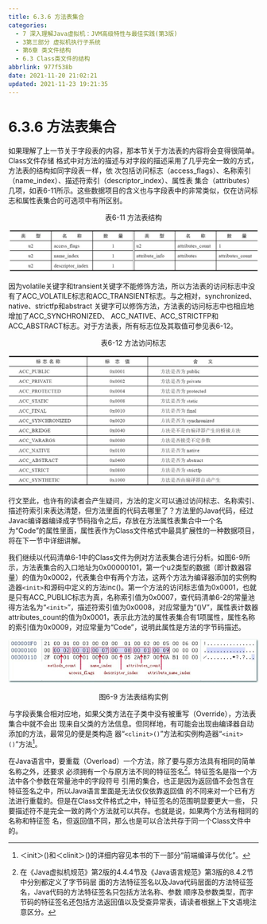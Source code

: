 ```yaml
---
title: 6.3.6 方法表集合
categories: 
  - 7 深入理解Java虛拟机：JVM高级特性与最佳实践(第3版)
  - 3第三部分 虚拟机执行子系统
  - 第6章 类文件结构
  - 6.3 Class类文件的结构
abbrlink: 977f538b
date: 2021-11-20 21:02:21
updated: 2021-11-23 19:21:35
---
```

# 6.3.6 方法表集合
如果理解了上一节关于字段表的内容，那本节关于方法表的内容将会变得很简单。Class文件存储 格式中对方法的描述与对字段的描述采用了几乎完全一致的方式，方法表的结构如同字段表一样，依 次包括访问标志（access_flags）、名称索引（name_index）、描述符索引（descriptor_index）、属性表 集合（attributes）几项，如表6-11所示。这些数据项目的含义也与字段表中的非常类似，仅在访问标 志和属性表集合的可选项中有所区别。

<center>表6-11 方法表结构</center>

![image-20211118204129254](https://raw.githubusercontent.com/lanlan2017/images/master/Blog/Sum/20211118204129.png)

因为volatile关键字和transient关键字不能修饰方法，所以方法表的访问标志中没有了ACC_VOLATILE标志和ACC_TRANSIENT标志。与之相对，synchronized、native、strictfp和abstract 关键字可以修饰方法，方法表的访问标志中也相应地增加了ACC_SYNCHRONIZED、 ACC_NATIVE、ACC_STRICTFP和ACC_ABSTRACT标志。对于方法表，所有标志位及其取值可参见表6-12。

<center>表6-12 方法访问标志</center>

![image-20211118204244209](https://raw.githubusercontent.com/lanlan2017/images/master/Blog/Sum/20211118204244.png)

行文至此，也许有的读者会产生疑问，方法的定义可以通过访问标志、名称索引、描述符索引来表达清楚，但方法里面的代码去哪里了？方法里的Java代码，经过Javac编译器编译成字节码指令之后，存放在方法属性表集合中一个名为“Code”的属性里面，属性表作为Class文件格式中最具扩展性的一种数据项目，将在下一节中详细讲解。

我们继续以代码清单6-1中的Class文件为例对方法表集合进行分析。如图6-9所示，方法表集合的入口地址为0x00000101，第一个u2类型的数据（即计数器容量）的值为0x0002，代表集合中有两个方法，这两个方法为编译器添加的实例构造器`<init>`和源码中定义的方法inc()。第一个方法的访问标志值为0x0001，也就是只有ACC_PUBLIC标志为真，名称索引值为0x0007，查代码清单6-2的常量池得方法名为“`<init>`”，描述符索引值为0x0008，对应常量为“()V”，属性表计数器attributes_count的值为0x0001，表示此方法的属性表集合有1项属性，属性名称的索引值为0x0009，对应常量为“Code”，说明此属性是方法的字节码描述。

![image-20211118204542279](https://raw.githubusercontent.com/lanlan2017/images/master/Blog/Sum/20211118204542.png)

<center>图6-9 方法表结构实例</center>

与字段表集合相对应地，如果父类方法在子类中没有被重写（Override），方法表集合中就不会出 现来自父类的方法信息。但同样地，有可能会出现由编译器自动添加的方法，最常见的便是类构造 器“`<clinit>()`”方法和实例构造器“`<init>()`”方法[^1]。

在Java语言中，要重载（Overload）一个方法，除了要与原方法具有相同的简单名称之外，还要求 必须拥有一个与原方法不同的特征签名[^2]。特征签名是指一个方法中各个参数在常量池中的字段符号 引用的集合，也正是因为返回值不会包含在特征签名之中，所以Java语言里面是无法仅仅依靠返回值 的不同来对一个已有方法进行重载的。但是在Class文件格式之中，特征签名的范围明显要更大一些， 只要描述符不是完全一致的两个方法就可以共存。也就是说，如果两个方法有相同的名称和特征签 名，但返回值不同，那么也是可以合法共存于同一个Class文件中的。

[^1]: ＜init＞()和＜clinit＞()的详细内容见本书的下一部分“前端编译与优化”。 
[^2]: 在《Java虚拟机规范》第2版的4.4.4节及《Java语言规范》第3版的8.4.2节中分别都定义了字节码层 面的方法特征签名以及Java代码层面的方法特征签名，Java代码的方法特征签名只包括方法名称、参数 顺序及参数类型，而字节码的特征签名还包括方法返回值以及受查异常表，请读者根据上下文语境注 意区分。
